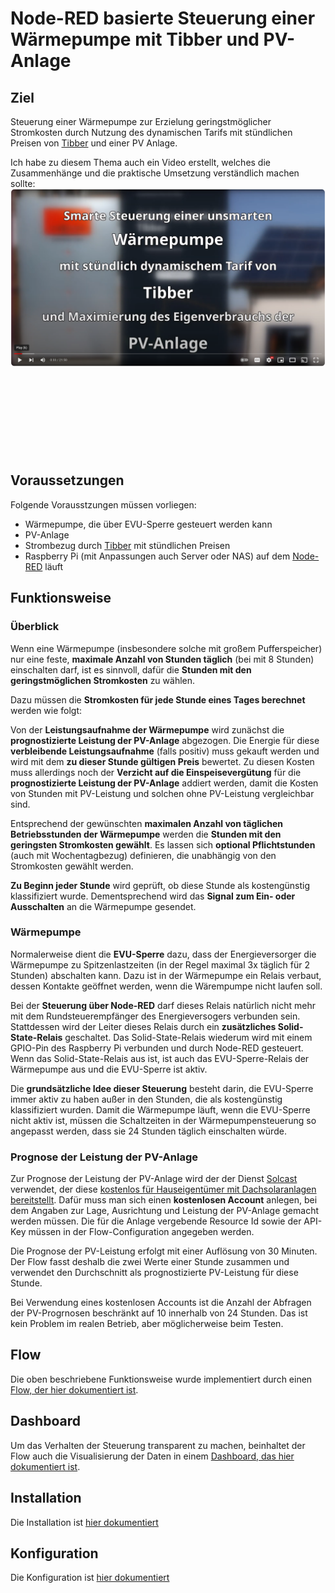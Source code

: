 # Node-RED basierte Steuerung einer Wärmepumpe mit Tibber und PV-Anlage
## Ziel
Steuerung einer Wärmepumpe zur Erzielung geringstmöglicher Stromkosten durch Nutzung des dynamischen Tarifs mit stündlichen Preisen von [Tibber](https://tibber.com/) und einer PV Anlage.

Ich habe zu diesem Thema auch ein Video erstellt, welches die Zusammenhänge und die praktische Umsetzung verständlich machen sollte:
<a href="https://www.youtube.com/watch?v=sGIVslsUMZ4"><img align="left" src="youtube.png"></a>
<br><br><br><br><br><br><br><br><br><br><br><br><br><br><br><br><br><br><br><br><br><br><br><br><br><br>

## Voraussetzungen
Folgende Vorausstzungen müssen vorliegen:
- Wärmepumpe, die über EVU-Sperre gesteuert werden kann
- PV-Anlage
- Strombezug durch [Tibber](https://tibber.com/) mit stündlichen Preisen
- Raspberry Pi (mit Anpassungen auch  Server oder NAS) auf dem [Node-RED](https://nodered.org/) läuft

## Funktionsweise
### Überblick
Wenn eine Wärmepumpe (insbesondere solche mit großem Pufferspeicher) nur eine feste, **maximale Anzahl von Stunden täglich** (bei mit 8 Stunden) einschalten darf, ist es sinnvoll, dafür die **Stunden mit den geringstmöglichen Stromkosten** zu wählen.

Dazu müssen die **Stromkosten für jede Stunde eines Tages berechnet** werden wie folgt:

Von der **Leistungsaufnahme der Wärmepumpe** wird zunächst die **prognostizierte Leistung der PV-Anlage** abgezogen. Die Energie für diese **verbleibende Leistungsaufnahme** (falls positiv) muss gekauft werden und wird mit dem **zu dieser Stunde gültigen Preis** bewertet. Zu diesen Kosten muss allerdings noch der **Verzicht auf die Einspeisevergütung** für die **prognostizierte Leistung der PV-Anlage** addiert werden, damit die Kosten von Stunden mit PV-Leistung und solchen ohne PV-Leistung vergleichbar sind.

Entsprechend der gewünschten **maximalen Anzahl von täglichen Betriebsstunden der Wärmepumpe** werden die **Stunden mit den geringsten Stromkosten gewählt**. Es lassen sich **optional Pflichtstunden** (auch mit Wochentagbezug) definieren, die unabhängig von den Stromkosten gewählt werden.

**Zu Beginn jeder Stunde** wird geprüft, ob diese Stunde als kostengünstig klassifiziert wurde. Dementsprechend wird das **Signal zum Ein- oder Ausschalten** an die Wärmepumpe gesendet.

### Wärmepumpe
Normalerweise dient die **EVU-Sperre** dazu, dass der Energieversorger die Wärmepumpe zu Spitzenlastzeiten (in der Regel maximal 3x täglich für 2 Stunden) abschalten kann. Dazu ist in der Wärmepumpe ein Relais verbaut, dessen Kontakte geöffnet werden, wenn die Wärempumpe nicht laufen soll.

Bei der **Steuerung über Node-RED** darf dieses Relais natürlich nicht mehr mit dem Rundsteuerempfänger des Energieversogers verbunden sein. Stattdessen wird der Leiter dieses Relais durch ein **zusätzliches Solid-State-Relais** geschaltet. Das Solid-State-Relais wiederum wird mit einem GPIO-Pin des Raspberry Pi verbunden und durch Node-RED gesteuert. Wenn das Solid-State-Relais aus ist, ist auch das EVU-Sperre-Relais der Wärmepumpe aus und die EVU-Sperre ist aktiv.

Die **grundsätzliche Idee dieser Steuerung** besteht darin, die EVU-Sperre immer aktiv zu haben außer in den Stunden, die als kostengünstig klassifiziert wurden. Damit die Wärmepumpe läuft, wenn die EVU-Sperre nicht aktiv ist, müssen die Schaltzeiten in der Wärmepumpensteuerung so angepasst werden, dass sie 24 Stunden täglich einschalten würde.

### Prognose der Leistung der PV-Anlage
Zur Prognose der Leistung der PV-Anlage wird der der Dienst [Solcast](https://solcast.com/) verwendet, der diese [kostenlos für Hauseigentümer mit Dachsolaranlagen bereitstellt](https://solcast.com/free-rooftop-solar-forecasting). Dafür muss man sich einen **kostenlosen Account** anlegen, bei dem Angaben zur  Lage, Ausrichtung und Leistung der PV-Anlage gemacht werden müssen. Die für die Anlage vergebende Resource Id sowie der API-Key müssen in der Flow-Configuration angegeben werden.

Die Prognose der PV-Leistung erfolgt mit einer Auflösung von 30 Minuten. Der Flow fasst deshalb die zwei Werte einer Stunde zusammen und verwendet den Durchschnitt als prognostizierte PV-Leistung für diese Stunde.

Bei Verwendung eines kostenlosen Accounts ist die Anzahl der Abfragen der PV-Progrnosen beschränkt auf 10 innerhalb von 24 Stunden. Das ist kein Problem im realen Betrieb, aber möglicherweise beim Testen.

## Flow
Die oben beschriebene Funktionsweise wurde implementiert durch einen [Flow, der hier dokumentiert ist](flow.md).

## Dashboard
Um das Verhalten der Steuerung transparent zu machen, beinhaltet der Flow auch die Visualisierung der Daten in einem [Dashboard, das hier dokumentiert ist](dashboard.md).

## Installation
Die Installation ist [hier dokumentiert](installation.md)

## Konfiguration
Die Konfiguration ist [hier dokumentiert](configuration.md)
